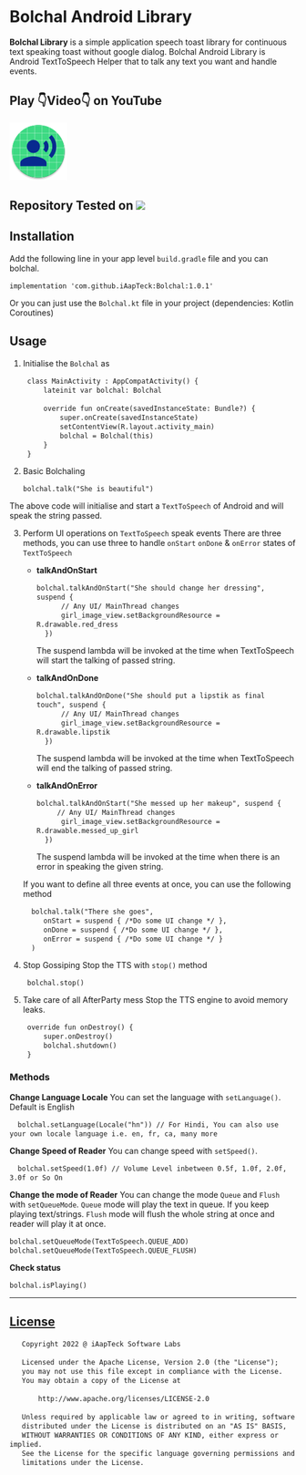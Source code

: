 
Bolchal Android Library
======
**Bolchal Library** is a simple application speech toast library for continuous text speaking toast without google dialog. Bolchal Android Library is Android TextToSpeech Helper that to talk any text you want and handle events.

## Play 👇Video👇 on YouTube
<div align="left">
      <a href="https://www.youtube.com/watch?v=XdhmkILtzjA">
         <img src="https://github.com/iAapTeck/Bolchal/blob/master/app/src/main/res/mipmap-xxxhdpi/ic_launcher_round.png" style="width:20%;">
      </a>
</div>

## Repository Tested on [![](https://jitpack.io/v/iAapTeck/Bolchal.svg)](https://jitpack.io/#iAapTeck/Bolchal)

## Installation
Add the following line in your app level `build.gradle` file and you can bolchal.

    implementation 'com.github.iAapTeck:Bolchal:1.0.1'

Or you can just use the `Bolchal.kt` file in your project (dependencies: Kotlin Coroutines)

## Usage
1. Initialise the `Bolchal` as

        class MainActivity : AppCompatActivity() {
            lateinit var bolchal: Bolchal

            override fun onCreate(savedInstanceState: Bundle?) {
                super.onCreate(savedInstanceState)
                setContentView(R.layout.activity_main)
                bolchal = Bolchal(this)
            }
        }

2. Basic Bolchaling

       bolchal.talk("She is beautiful")

The above code will initialise and start a `TextToSpeech` of Android and will speak the string passed.

3. Perform UI operations on `TextToSpeech` speak events
There are three methods, you can use three to handle `onStart` `onDone` & `onError` states of `TextToSpeech`

    - **talkAndOnStart**

          bolchal.talkAndOnStart("She should change her dressing", suspend {
                // Any UI/ MainThread changes
                girl_image_view.setBackgroundResource = R.drawable.red_dress
            })
        The suspend lambda will be invoked at the time when TextToSpeech will start the talking of passed string.

    - **talkAndOnDone**

          bolchal.talkAndOnDone("She should put a lipstik as final touch", suspend {
                // Any UI/ MainThread changes
                girl_image_view.setBackgroundResource = R.drawable.lipstik
            })
        The suspend lambda will be invoked at the time when TextToSpeech will end the talking of passed string.

    - **talkAndOnError**

          bolchal.talkAndOnStart("She messed up her makeup", suspend {
               // Any UI/ MainThread changes
                girl_image_view.setBackgroundResource = R.drawable.messed_up_girl
            })
        The suspend lambda will be invoked at the time when there is an error in speaking the given string.

    If you want to define all three events at once, you can use the following method

         bolchal.talk("There she goes",
            onStart = suspend { /*Do some UI change */ },
            onDone = suspend { /*Do some UI change */ },
            onError = suspend { /*Do some UI change */ }
         )

3. Stop Gossiping
Stop the TTS with `stop()` method

        bolchal.stop()

4. Take care of all AfterParty mess
Stop the TTS engine to avoid memory leaks.

        override fun onDestroy() {
            super.onDestroy()
            bolchal.shutdown()
        }


### Methods
**Change Language Locale**
You can set the language with `setLanguage()`. Default is English

      bolchal.setLanguage(Locale("hn")) // For Hindi, You can also use your own locale language i.e. en, fr, ca, many more

**Change Speed of Reader**
You can change speed with `setSpeed()`.

      bolchal.setSpeed(1.0f) // Volume Level inbetween 0.5f, 1.0f, 2.0f, 3.0f or So On

**Change the mode of Reader**
You can change the mode `Queue` and `Flush` with `setQueueMode`.
`Queue` mode will play the text in queue. If you keep playing text/strings.
`Flush` mode will flush the whole string at once and reader will play it at once.

    bolchal.setQueueMode(TextToSpeech.QUEUE_ADD)
    bolchal.setQueueMode(TextToSpeech.QUEUE_FLUSH)

**Check status**

    bolchal.isPlaying()


----------------------------

## [License](https://github.com/iAapTeck/Bolchal/blob/master/LICENSE)

       Copyright 2022 @ iAapTeck Software Labs

       Licensed under the Apache License, Version 2.0 (the "License");
       you may not use this file except in compliance with the License.
       You may obtain a copy of the License at

           http://www.apache.org/licenses/LICENSE-2.0

       Unless required by applicable law or agreed to in writing, software
       distributed under the License is distributed on an "AS IS" BASIS,
       WITHOUT WARRANTIES OR CONDITIONS OF ANY KIND, either express or implied.
       See the License for the specific language governing permissions and
       limitations under the License.
